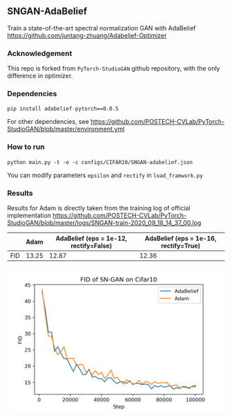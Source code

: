 ## SNGAN-AdaBelief
Train a state-of-the-art spectral normalization GAN with AdaBelief https://github.com/juntang-zhuang/Adabelief-Optimizer

### Acknowledgement
This repo is forked from ```PyTorch-StudioGAN``` github repository, with the only difference in optimizer.

### Dependencies
```
pip install adabelief-pytorch==0.0.5
```
For other dependencies, see https://github.com/POSTECH-CVLab/PyTorch-StudioGAN/blob/master/environment.yml

### How to run
```
python main.py -t -e -c configs/CIFAR10/SNGAN-adabelief.json
```
You can modify parameters ```epsilon``` and ```rectify``` in ```load_framwork.py```

### Results
Results for Adam is directly taken from the training log of official implementation https://github.com/POSTECH-CVLab/PyTorch-StudioGAN/blob/master/logs/SNGAN-train-2020_09_18_14_37_00.log

|     | Adam  | AdaBelief (eps = 1e-12, rectify=False) | AdaBelief (eps = 1e-16, rectify=True)|
|:---:|-------|-----------| ------------|
| FID | 13.25 | 12.87     | 12.36       |

![](logs/fid.png)
